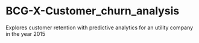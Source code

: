# BCG-X-Customer_churn_analysis
Explores customer retention with predictive analytics for an utility company in the year 2015
